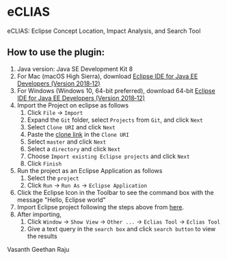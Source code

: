 # eCLIAS
eCLIAS: Eclipse Concept Location, Impact Analysis, and Search Tool

## How to use the plugin: 
1. Java version: Java SE Development Kit 8
1. For Mac (macOS High Sierra), download [Eclipse IDE for Java EE Developers (Version 2018‑12)](https://www.eclipse.org/downloads/packages/release/photon/r/eclipse-ide-java-ee-developers)
1. For Windows (Windows 10, 64-bit preferred), download 64-bit [Eclipse IDE for Java EE Developers (Version 2018‑12)](https://www.eclipse.org/downloads/download.php?file=/technology/epp/downloads/release/2018-12/R/eclipse-jee-2018-12-R-win32-x86_64.zip)
1. Import the Project on eclipse as follows
	1. Click `File` -> `Import`
	1. Expand the `Git` folder, select `Projects` from `Git`, and click `Next`
	1. Select `Clone URI` and click `Next`
	1. Paste the [clone link](https://github.com/BoiseState/eCLIAS.git) in the `Clone URI` 
	1. Select `master` and click `Next`
	1. Select a `directory` and click `Next`
	1. Choose `Import existing Eclipse projects` and click `Next`
	1. Click `Finish`
1. Run the project as an Eclipse Application as follows
	1. Select the `project` 
	1. Click `Run` -> `Run As` -> `Eclipse Application`
1. Click the Eclipse Icon in the Toolbar to see the command box with the message "Hello, Eclipse world"
1. Import Eclipse project following the steps above from [here](https://github.com/BoiseState/eCLIAS-sample-input).   
1. After importing, 
	1. Click `Window` -> `Show View` -> `Other ...` -> `Eclias Tool` -> `Eclias Tool`
	1. Give a text query in the `search box` and click `search button` to view the results
	
	

Vasanth Geethan Raju
